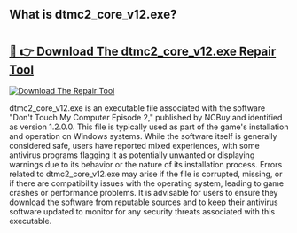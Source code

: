 ## What is dtmc2_core_v12.exe? 

# <h2><a href="https://exedetect.com/download.php?dtmc2_core_v12.exe">🔗 👉 Download The dtmc2_core_v12.exe Repair Tool</a></h2>

[![Download The Repair Tool](https://exedetect.com/download-button.jpg)](https://exedetect.com/download.php?dtmc2_core_v12.exe)

dtmc2_core_v12.exe is an executable file associated with the software "Don't Touch My Computer Episode 2," published by NCBuy and identified as version 1.2.0.0. This file is typically used as part of the game's installation and operation on Windows systems. While the software itself is generally considered safe, users have reported mixed experiences, with some antivirus programs flagging it as potentially unwanted or displaying warnings due to its behavior or the nature of its installation process. Errors related to dtmc2_core_v12.exe may arise if the file is corrupted, missing, or if there are compatibility issues with the operating system, leading to game crashes or performance problems. It is advisable for users to ensure they download the software from reputable sources and to keep their antivirus software updated to monitor for any security threats associated with this executable.